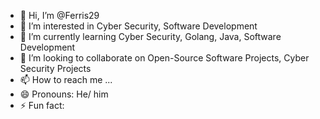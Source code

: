 - 👋 Hi, I’m @Ferris29
- 👀 I’m interested in Cyber Security, Software Development
- 🌱 I’m currently learning Cyber Security, Golang, Java, Software Development
- 💞️ I’m looking to collaborate on Open-Source Software Projects, Cyber Security Projects
- 📫 How to reach me ...
- 😄 Pronouns: He/ him
- ⚡ Fun fact: 

<!---
Ferris29/Ferris29 is a ✨ special ✨ repository because its `README.md` (this file) appears on your GitHub profile.
You can click the Preview link to take a look at your changes.
--->
